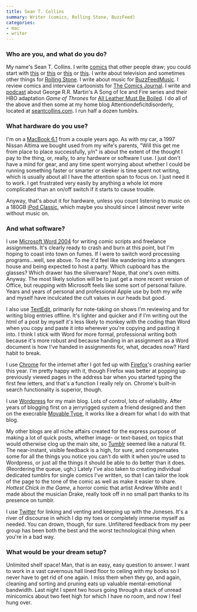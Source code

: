 ```yaml
---
title: Sean T. Collins
summary: Writer (comics, Rolling Stone, BuzzFeed)
categories:
- mac
- writer
---
```


### Who are you, and what do you do?

My name's Sean T. Collins. I write [comics](http://seantcollins.com/comics/) that other people draw; you could start with [this](http://hottestchickinthegame.tumblr.com/ "The comic 'Hottest Chick in the Game', written by Sean.") or [this](http://studygroupcomics.com/main/cage-variations-by-sean-t-collins-matt-rota/ "The comic 'Cage Variations' written by Sean.") or [this](http://studygroupcomics.com/main/no-way-out-for-a-family-of-five-by-sean-t-collins-and-jonny-negron/ "The comic 'No Way Out For A Family Of Five' by Sean.") or [this](http://www.destructorcomics.com/ "The comic 'Destructor', written by Sean."). I write about television and sometimes other things for [Rolling Stone](http://www.rollingstone.com/contributor/sean-collins "Sean's articles on Rolling Stone."). I write about music for [BuzzFeedMusic](http://www.buzzfeed.com/theseantcollins "Sean's articles for BuzzFeed."). I review comics and interview cartoonists for [The Comics Journal](http://www.tcj.com/author/sean-collins/ "Sean's articles for The Comics Journal."). I write and [podcast](http://boiledleather.com/tagged/podcast "Sean's podcast about Game of Thrones.") about George R.R. Martin's A Song of Ice and Fire series and their HBO adaptation *Game of Thrones* for [All Leather Must Be Boiled](http://boiledleather.com/ "Sean's GoT website."). I do all of the above and then some at my home blog Attentiondeficitdisorderly, located at [seantcollins.com](http://seantcollins.com/ "Sean's website."). I run half a dozen tumblrs. 
 
### What hardware do you use?

I'm on a [MacBook 6.1][macbook] from a couple years ago. As with my car, a 1997 Nissan Altima we bought used from my wife's parents, "Will this get me from place to place successfully, y/n" is about the extent of the thought I pay to the thing, or, really, to any hardware or software I use. I just don't have a mind for gear, and any time spent worrying about whether I could be running something faster or smarter or sleeker is time spent not writing, which is usually about all I have the attention span to focus on. I just need it to work. I get frustrated very easily by anything a whole lot more complicated than an on/off switch if it starts to cause trouble.

Anyway, that's about it for hardware, unless you count listening to music on a 180GB [iPod Classic][ipod-classic], which maybe you should since I almost never write without music on.
 
### And what software?

I use [Microsoft Word 2004][word] for writing comic scripts and freelance assignments. It's clearly ready to crash and burn at this point, but I'm hoping to coast into town on fumes. If I were to switch word processing programs...well, see above. To me it'd feel like wandering into a strangers house and being expected to host a party. Which cupboard has the glasses? Which drawer has the silverware? Nope, that one's oven mitts. Anyway. The most likely solution will be to just get a more recent version of Office, but reupping with Microsoft feels like some sort of personal failure. Years and years of personal and professional Apple use by both my wife and myself have inculcated the cult values in our heads but good.

I also use [TextEdit][], primarily for note-taking on shows I'm reviewing and for writing blog entries offline. It's lighter and quicker and if I'm writing out the html of a post by myself it's less likely to monkey with the coding than Word when you copy and paste it into wherever you're copying and pasting it into. I think I stick with Word for more formal, professional writing both because it's more robust and because handing in an assignment as a Word document is how I've handed in assignments for, what, decades now? Hard habit to break.

I use [Chrome][] for the internet after I got fed up with [Firefox][]'s crashing earlier this year. I'm pretty happy with it, though Firefox was better at popping up previously viewed pages in the address bar when you started typing the first few letters, and that's a function I really rely on. Chrome's built-in search functionality is superior, though.

I use [Wordpress][] for my main blog. Lots of control, lots of reliability. After years of blogging first on a jerryrigged system a friend designed and then on the execrable [Movable Type][movable-type], it works like a dream for what I do with that blog. 

My other blogs are all niche affairs created for the express purpose of making a lot of quick posts, whether image- or text-based, on topics that would otherwise clog up the main site, so [Tumblr][] seemed like a natural fit. The near-instant, visible feedback is a high, for sure, and compensates some for all the things you notice you can't do with it when you're used to Wordpress, or just all the things it should be able to do better than it does. (Reordering the queue, ugh.) Lately I've also taken to creating individual dedicated tumblrs for single comics I've written, so that I can tailor the look of the page to the tone of the comic as well as make it easier to share. *Hottest Chick in the Game*, a horror comic that artist Andrew White and I made about the musician Drake, really took off in no small part thanks to its presence on tumblr. 

I use [Twitter][] for linking and venting and keeping up with the Joneses. It's a river of discourse in which I dip my toes or completely immerse myself as needed. You can drown, though, for sure. Unfiltered feedback from my peer group has been both the best and the worst technological thing when you're in a bad way.
 
### What would be your dream setup?

Unlimited shelf space! Man, that is an easy, easy question to answer. I want to work in a vast cavernous hall lined floor to ceiling with my books so I never have to get rid of one again. I miss them when they go, and again, cleaning and sorting and pruning eats up valuable mental-emotional bandwidth. Last night I spent two hours going through a stack of unread minicomics about two feet high for which I have no room, and now I feel hung over.

[ipod-classic]: https://www.apple.com/ipodclassic/ "A music player."
[macbook]: https://en.wikipedia.org/wiki/MacBook "A laptop."
[chrome]: https://www.google.com/intl/en/chrome/browser/ "A WebKit-based browser, where each tab runs in its own thread."
[firefox]: https://www.mozilla.org/en-US/firefox/new/ "A cross-platform open-source web browser."
[movable-type]: https://movabletype.org/ "Weblog publishing software."
[textedit]: https://support.apple.com/en-us/HT2523 "A text editor included with Mac OS X."
[tumblr]: https://www.tumblr.com/ "An online personal publishing platform."
[twitter]: https://twitter.com/ "An online micro-blogging platform."
[word]: https://products.office.com/en-us/word "A document editor."
[wordpress]: https://wordpress.com/ "Weblog publishing software."
